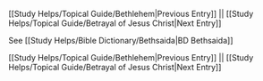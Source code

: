 [[Study Helps/Topical Guide/Bethlehem|Previous Entry]]  ||  [[Study Helps/Topical Guide/Betrayal of Jesus Christ|Next Entry]]

 See [[Study Helps/Bible Dictionary/Bethsaida|BD Bethsaida]]

[[Study Helps/Topical Guide/Bethlehem|Previous Entry]]  ||  [[Study Helps/Topical Guide/Betrayal of Jesus Christ|Next Entry]]